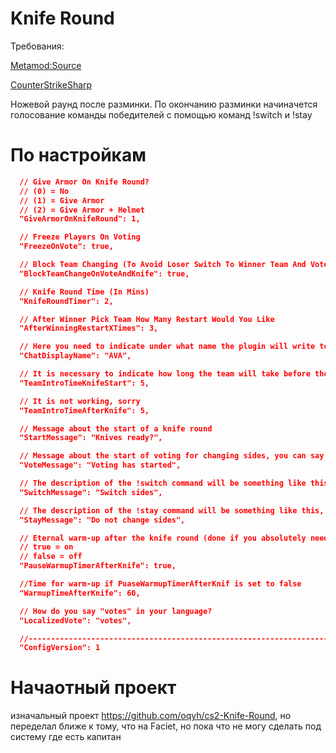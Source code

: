 # Knife Round

Требования:

[Metamod:Source](https://www.sourcemm.net/downloads.php/?branch=master)

[CounterStrikeSharp](https://github.com/roflmuffin/CounterStrikeSharp/releases)


Ножевой раунд после разминки. По окончанию разминки начиначется голосование команды победителей с помощью команд !switch и !stay

# По настройкам

```json
  // Give Armor On Knife Round?
  // (0) = No
  // (1) = Give Armor
  // (2) = Give Armor + Helmet
  "GiveArmorOnKnifeRound": 1,

  // Freeze Players On Voting
  "FreezeOnVote": true,

  // Block Team Changing (To Avoid Loser Switch To Winner Team And Vote)
  "BlockTeamChangeOnVoteAndKnife": true,

  // Knife Round Time (In Mins)
  "KnifeRoundTimer": 2,

  // After Winner Pick Team How Many Restart Would You Like
  "AfterWinningRestartXTimes": 3,

  // Here you need to indicate under what name the plugin will write to the chat.
  "ChatDisplayName": "AVA",

  // It is necessary to indicate how long the team will take before the knife round.
  "TeamIntroTimeKnifeStart": 5,

  // It is not working, sorry
  "TeamIntroTimeAfterKnife": 5,

  // Message about the start of a knife round
  "StartMessage": "Knives ready?",

  // Message about the start of voting for changing sides, you can say "Voting has started"
  "VoteMessage": "Voting has started",

  // The description of the !switch command will be something like this, "!switch - (your description like "switch sides")"
  "SwitchMessage": "Switch sides",

  // The description of the !stay command will be something like this, "!stay - (your description like "Do not change sides)"
  "StayMessage": "Do not change sides",

  // Eternal warm-up after the knife round (done if you absolutely need to choose a side (there is no random at the end of the warm-up yet))
  // true = on
  // false = off
  "PauseWarmupTimerAfterKnife": true,

  //Time for warm-up if PuaseWarmupTimerAfterKnif is set to false
  "WarmupTimeAfterKnife": 60,

  // How do you say "votes" in your language?
  "LocalizedVote": "votes",

  //-----------------------------------------------------------------------------------------
  "ConfigVersion": 1
```


# Начаотный проект
изначальный проект https://github.com/oqyh/cs2-Knife-Round, но переделал ближе к тому, что на Faciet, но пока что не могу сделать под систему где есть капитан

